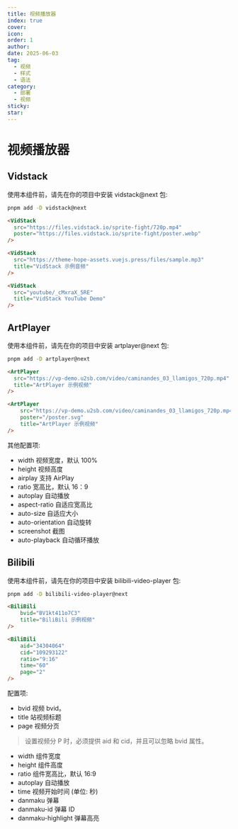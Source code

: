 ```yaml
---
title: 视频播放器
index: true
cover: 
icon: 
order: 1
author: 
date: 2025-06-03
tag:
  - 视频
  - 样式
  - 语法
category:
  - 部署
  - 视频
sticky: 
star: 
---
```


# 视频播放器

## Vidstack

使用本组件前，请先在你的项目中安装 vidstack@next 包:

```bash
pnpm add -D vidstack@next
```

```html
<VidStack
  src="https://files.vidstack.io/sprite-fight/720p.mp4"
  poster="https://files.vidstack.io/sprite-fight/poster.webp"
/>

<VidStack
  src="https://theme-hope-assets.vuejs.press/files/sample.mp3"
  title="VidStack 示例音频"
/>

<VidStack
  src="youtube/_cMxraX_5RE"
  title="VidStack YouTube Demo"
/>
```

## ArtPlayer

使用本组件前，请先在你的项目中安装 artplayer@next 包:

```bash
pnpm add -D artplayer@next
```

```html
<ArtPlayer
  src="https://vp-demo.u2sb.com/video/caminandes_03_llamigos_720p.mp4"
  title="ArtPlayer 示例视频"
/>
```

```html
<ArtPlayer  
	src="https://vp-demo.u2sb.com/video/caminandes_03_llamigos_720p.mp4"  
	poster="/poster.svg"  
	title="ArtPlayer 示例视频"  
/>
```

其他配置项:

 - width 视频宽度，默认 100%
 - height 视频高度
 - airplay 支持 AirPlay
 - ratio 宽高比，默认 16：9
 - autoplay 自动播放
 - aspect-ratio 自适应宽高比
 - auto-size 自适应大小
 - auto-orientation 自动旋转
 - screenshot 截图
 - auto-playback 自动循环播放

## Bilibili

使用本组件前，请先在你的项目中安装 bilibili-video-player 包:

```bash
pnpm add -D bilibili-video-player@next
```

```html
<BiliBili  
	bvid="BV1kt411o7C3"  
	title="BiliBili 示例视频"  
/>
```

```html
<BiliBili  
	aid="34304064"  
	cid="109293122"  
	ratio="9:16"  
	time="60"  
	page="2"  
/>
```

配置项:

- bvid 视频 bvid。
- title 站视频标题
- page 视频分页

> 设置视频分 P 时，必须提供 aid 和 cid，并且可以忽略 bvid 属性。

- width 组件宽度
- height 组件高度
- ratio 组件宽高比，默认 16:9
- autoplay 自动播放
- time 视频开始时间 (单位: 秒)
- danmaku 弹幕
- danmaku-id 弹幕 ID
- danmaku-highlight 弹幕高亮

